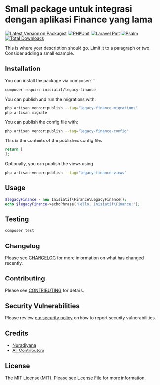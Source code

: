 # Small package untuk integrasi dengan aplikasi Finance yang lama 

[![Latest Version on Packagist](https://img.shields.io/packagist/v/inisiatif/legacy-finance.svg?style=flat-square)](https://packagist.org/packages/inisiatif/legacy-finance)
[![PHPUnit](https://github.com/atInisiatifZakat/legacy-finance/actions/workflows/run-tests.yml/badge.svg?branch=main)](https://github.com/atInisiatifZakat/legacy-finance/actions/workflows/run-tests.yml)
[![Laravel Pint](https://github.com/atInisiatifZakat/legacy-finance/actions/workflows/fix-php-code-style-issues.yml/badge.svg?branch=main)](https://github.com/atInisiatifZakat/legacy-finance/actions/workflows/fix-php-code-style-issues.yml)
[![Psalm](https://github.com/atInisiatifZakat/legacy-finance/actions/workflows/run-psalm-static-analyst.yml/badge.svg?branch=main)](https://github.com/atInisiatifZakat/legacy-finance/actions/workflows/run-psalm-static-analyst.yml)
[![Total Downloads](https://img.shields.io/packagist/dt/inisiatif/legacy-finance.svg?style=flat-square)](https://packagist.org/packages/inisiatif/legacy-finance)

This is where your description should go. Limit it to a paragraph or two. Consider adding a small example.

## Installation

You can install the package via composer:```

```bash
composer require inisiatif/legacy-finance
```

You can publish and run the migrations with:

```bash
php artisan vendor:publish --tag="legacy-finance-migrations"
php artisan migrate
```

You can publish the config file with:

```bash
php artisan vendor:publish --tag="legacy-finance-config"
```

This is the contents of the published config file:

```php
return [
];
```

Optionally, you can publish the views using

```bash
php artisan vendor:publish --tag="legacy-finance-views"
```

## Usage

```php
$legacyFinance = new Inisiatif\Finance\LegacyFinance();
echo $legacyFinance->echoPhrase('Hello, Inisiatif\Finance!');
```

## Testing

```bash
composer test
```

## Changelog

Please see [CHANGELOG](CHANGELOG.md) for more information on what has changed recently.

## Contributing

Please see [CONTRIBUTING](CONTRIBUTING.md) for details.

## Security Vulnerabilities

Please review [our security policy](../../security/policy) on how to report security vulnerabilities.

## Credits

- [Nuradiyana](https://github.com/nuradiyana)
- [All Contributors](../../contributors)

## License

The MIT License (MIT). Please see [License File](LICENSE.md) for more information.
